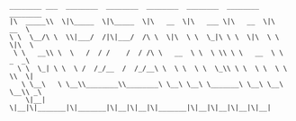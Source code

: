 <pre><code>________ ___  ________  ________  ________  ________  ________  ________     
|\  _____\\  \|\_____  \|\_____  \|\   __  \|\   ___ \|\   __  \|\   __  \    
\ \  \__/\ \  \\|___/  /|\|___/  /\ \  \|\  \ \  \_|\ \ \  \|\  \ \  \|\  \   
 \ \   __\\ \  \   /  / /    /  / /\ \   __  \ \  \ \\ \ \   __  \ \   _  _\  
  \ \  \_| \ \  \ /  /_/__  /  /_/__\ \  \ \  \ \  \_\\ \ \  \ \  \ \  \\  \| 
   \ \__\   \ \__\\________\\________\ \__\ \__\ \_______\ \__\ \__\ \__\\ _\ 
    \|__|    \|__|\|_______|\|_______|\|__|\|__|\|_______|\|__|\|__|\|__|\|__|
</code></pre>
